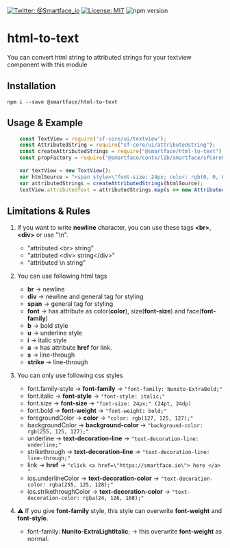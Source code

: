 [![Twitter: @Smartface_io](https://img.shields.io/badge/contact-@Smartface_io-blue.svg?style=flat)](https://twitter.com/smartface_io)
[![License: MIT](https://img.shields.io/badge/License-MIT-blue.svg)](https://github.com/smartface/html-to-text/blob/master/LICENSE)
![npm version](https://img.shields.io/npm/v/@smartface/html-to-text.svg?style=flat)

# html-to-text

You can convert html string to attributed strings for your textview component with this module

## Installation
    
    npm i --save @smartface/html-to-text
    
## Usage & Example

```javascript
    const TextView = require('sf-core/ui/textview');
    const AttributedString = require("sf-core/ui/attributedstring");
    const createAttributedStrings = require("@smartface/html-to-text");
    const propFactory = require("@smartface/contx/lib/smartface/sfCorePropFactory").default;
    
    var textView = new TextView();
    var htmlSource = "<span style=\"font-size: 24px; color: rgb(0, 0, 0); text-decoration-color: rgb(0, 0, 0);\"><span style=\"font-family: Nunito-LightItalic; font-size: 24px; background-color: transparent; color: rgb(0, 0, 0); text-decoration-color: rgb(0, 0, 0);\">Your </span><font face=\"ios-Default-Bold\" style=\"font-size: 24px; font-family: ios-Default-Regular; background-color: transparent; color: rgb(0, 0, 0); text-decoration-color: rgb(0, 0, 0);\">attributed </font><span style=\"text-decoration-line: underline; color: rgb(139, 87, 42); font-size: 24px; font-family: ios-Default-Regular; background-color: transparent; text-decoration-color: rgb(0, 0, 0);\">Stri<span style=\"color: rgb(139, 87, 42); text-decoration-line: underline ; text-decoration-color: rgb(0, 0, 0); font-size: 24px; font-family: ios-Default-Regular; background-color: transparent;\">ngs</span></span></span><div><span style=\"font-size: 16px; font-family: ios-Default-Regular; text-decoration-color: rgb(0, 0, 0);\"><span style=\"text-decoration-line: underline; font-size: 16px; font-family: ios-Default-Regular; text-decoration-color: rgb(0, 0, 0);\"><span style=\"text-decoration-line: underline; text-decoration-color: rgb(0, 0, 0); font-size: 24px; font-family: ios-Default-Regular; background-color: rgb(189, 16, 224);\">second</span></span></span></div><div><span style=\"font-size: 16px; font-family: ios-Default-Regular; text-decoration-color: rgb(0, 0, 0);\"><span style=\"text-decoration-line: underline; font-size: 16px; font-family: ios-Default-Regular; text-decoration-color: rgb(0, 0, 0);\"><span style=\"text-decoration-line: underline; text-decoration-color: rgb(0, 0, 0); font-size: 16px; font-family: ios-Default-Regular; background-color: rgb(189, 16, 224); color: rgb(248, 231, 28);\">Third</span></span></span></div>";
    var attributedStrings = createAttributedStrings(htmlSource);
    textView.attributedText = attributedStrings.map(s => new AttributedString(propFactory(s)));
```

## Limitations & Rules

1. If you want to write **newline** character, you can use these tags **\<br\>**, **\<div\>** or use "\n".
    - "attributed \<br\> string"
    - "attributed \<div\> string\</div\>"
    - "attributed \n string"


2. You can use following html tags 
    - **br**     → newline
    - **div**    → newline and general tag for styling
    - **span**   → general tag for styling
    - **font**   → has attribute as color(**color**), size(**font-size**) and face(**font-family**)
    - **b**      → bold style
    - **u**      → underline style
    - **i**      → italic style 
    - **a**      → has attribute **href** for link.
    - **s**      → line-through
    - **strike** → line-through


3. You can only use following css styles
    - font.family-style      → **font-family** → ```"font-family: Nunito-ExtraBold;"```
    - font.italic            → **font-style** → ```"font-style: italic;"```
    - font.size              → **font-size** → ```"font-size: 24px;" (24pt, 24dp)```
    - font.bold              → **font-weight** → ```"font-weight: bold;"```
    - foregroundColor        → **color** → ```"color: rgb(127, 125, 127);"```
    - backgroundColor        → **background-color** → ```"background-color: rgb(255, 125, 127);"```
    - underline              → **text-decoration-line** → ```"text-decoration-line: underline;"```
    - strikethrough          → **text-decoration-line** → ```"text-decoration-line: line-through;"```
    - link                   → **href** → ```"click <a href=\"https://smartface.io\"> here </a> "```
    - ios.underlineColor     → **text-decoration-color** → ```"text-decoration-color: rgba(255, 125, 128);"```
    - ios.strikethroughColor → **text-decoration-color** → ```"text-decoration-color: rgba(24, 126, 168);"```


4. ⚠️ If you give **font-family** style, this style can overwrite **font-weight** and **font-style**.
    - font-family: **Nunito-ExtraLightItalic**; → this overwrite **font-weight** as normal.

